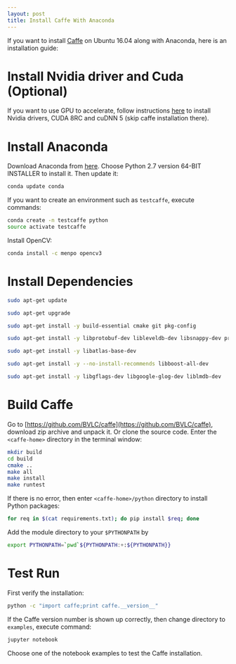 ```yaml
---
layout: post
title: Install Caffe With Anaconda
---
```


If you want to install [Caffe](http://caffe.berkeleyvision.org/) on Ubuntu 16.04 along with Anaconda, here is an installation guide:


# Install Nvidia driver and Cuda (Optional)

If you want to use GPU to accelerate, follow instructions [here](http://yangcha.github.io/GTX-1080/) to install Nvidia drivers, CUDA 8RC and cuDNN 5 (skip caffe installation there).

# Install Anaconda

Download Anaconda from [here](https://www.continuum.io/downloads). Choose Python 2.7 version 64-BIT INSTALLER to install it. Then update it:

```bash
conda update conda
```

If you want to create an environment such as `testcaffe`, execute commands:

```bash
conda create -n testcaffe python
source activate testcaffe
```

Install OpenCV:

```bash
conda install -c menpo opencv3
```

# Install Dependencies

```bash
sudo apt-get update

sudo apt-get upgrade

sudo apt-get install -y build-essential cmake git pkg-config

sudo apt-get install -y libprotobuf-dev libleveldb-dev libsnappy-dev protobuf-compiler

sudo apt-get install -y libatlas-base-dev 

sudo apt-get install -y --no-install-recommends libboost-all-dev

sudo apt-get install -y libgflags-dev libgoogle-glog-dev liblmdb-dev
```

# Build Caffe

Go to [https://github.com/BVLC/caffe](https://github.com/BVLC/caffe), download zip archive and unpack it. Or clone the source code. Enter the `<caffe-home>` directory in the terminal window:

```bash
mkdir build
cd build
cmake ..
make all
make install
make runtest
```

If there is no error, then enter `<caffe-home>/python` directory to install Python packages:

```bash
for req in $(cat requirements.txt); do pip install $req; done
```

Add the module directory to your `$PYTHONPATH` by 

```bash
export PYTHONPATH=`pwd`${PYTHONPATH:+:${PYTHONPATH}}
```

# Test Run

First verify the installation:

```bash
python -c "import caffe;print caffe.__version__"
```

If the Caffe version number is shown up correctly, then change directory to `examples`, execute command:

```bash
jupyter notebook
```

Choose one of the notebook examples to test the Caffe installation.



